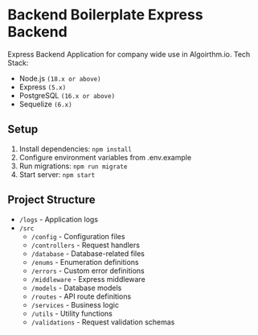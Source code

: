 # Backend Boilerplate Express Backend

Express Backend Application for company wide use in Algoirthm.io.
Tech Stack:

- Node.js `(18.x or above)`
- Express `(5.x)`
- PostgreSQL `(16.x or above)`
- Sequelize `(6.x)`

## Setup

1. Install dependencies: `npm install`
2. Configure environment variables from .env.example
3. Run migrations: `npm run migrate`
4. Start server: `npm start`

## Project Structure

- `/logs` - Application logs
- `/src`
  - `/config` - Configuration files
  - `/controllers` - Request handlers
  - `/database` - Database-related files
  - `/enums` - Enumeration definitions
  - `/errors` - Custom error definitions
  - `/middleware` - Express middleware
  - `/models` - Database models
  - `/routes` - API route definitions
  - `/services` - Business logic
  - `/utils` - Utility functions
  - `/validations` - Request validation schemas
